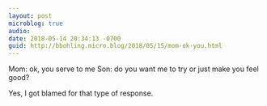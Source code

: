 ```yaml
---
layout: post
microblog: true
audio: 
date: 2018-05-14 20:34:13 -0700
guid: http://bbohling.micro.blog/2018/05/15/mom-ok-you.html
---
```

Mom: ok, you serve to me
Son: do you want me to try or just make you feel good?

Yes, I got blamed for that type of response.
